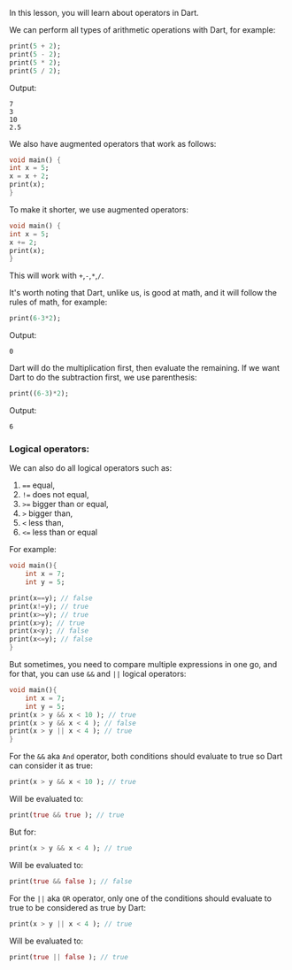 In this lesson, you will learn about operators in Dart.

We can perform all types of arithmetic operations with Dart, for example:

```dart
print(5 + 2);
print(5 - 2);
print(5 * 2);
print(5 / 2);
```

Output:

```
7
3
10
2.5
```

We also have augmented operators that work as follows:

```dart
void main() {
int x = 5;
x = x + 2;
print(x);
}
```

To make it shorter, we use augmented operators:

```dart
void main() {
int x = 5;
x += 2;
print(x);
}
```

This will work with `+`,`-`,`*`,`/`.

It's worth noting that Dart, unlike us, is good at math, and it will follow the rules of math, for example:

```dart
print(6-3*2);
```

Output:

```
0
```

Dart will do the multiplication first, then evaluate the remaining. If we want Dart to do the subtraction first, we use parenthesis:

```dart
print((6-3)*2);
```

Output:

```
6
```

### Logical operators:

We can also do all logical operators such as:

1. `==` equal,
2. `!=` does not equal,
3. `>=` bigger than or equal,
4. `>` bigger than,
5. `<` less than,
6. `<=` less than or equal

For example:

```dart
void main(){
    int x = 7;
    int y = 5;

print(x==y); // false
print(x!=y); // true
print(x>=y); // true
print(x>y); // true
print(x<y); // false
print(x<=y); // false
}
```

But sometimes, you need to compare multiple expressions in one go, and for that, you can use `&&` and `||` logical operators:

```dart
void main(){
    int x = 7;
    int y = 5;
print(x > y && x < 10 ); // true
print(x > y && x < 4 ); // false
print(x > y || x < 4 ); // true
}
```

For the `&&` aka `And` operator, both conditions should evaluate to true so Dart can consider it as true:

```dart
print(x > y && x < 10 ); // true
```

Will be evaluated to:

```dart
print(true && true ); // true
```

But for:

```dart
print(x > y && x < 4 ); // true
```

Will be evaluated to:

```dart
print(true && false ); // false
```

For the `||` aka `OR` operator, only one of the conditions should evaluate to true to be considered as true by Dart:

```dart
print(x > y || x < 4 ); // true
```

Will be evaluated to:

```dart
print(true || false ); // true
```
